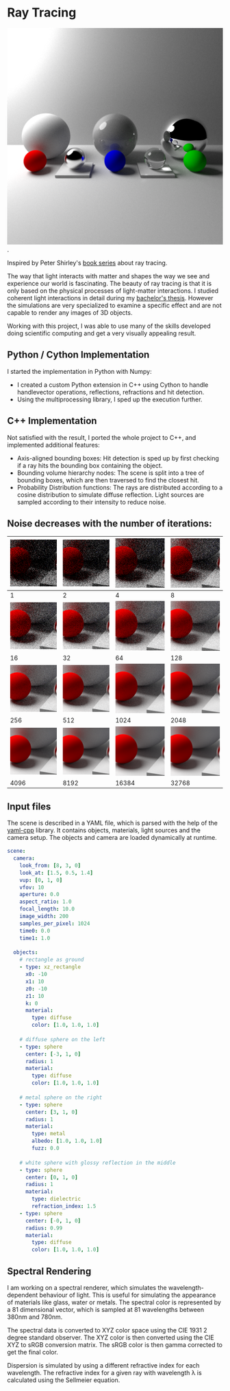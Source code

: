 # Ray Tracing 

![title image](./images/title.png ).

Inspired by Peter Shirley's [book series](https://raytracing.github.io) about ray tracing.

The way that light interacts with matter and shapes the way we see and experience our world is fascinating. The beauty of ray tracing is that it is only based on the physical processes of light-matter interactions. I studied coherent light interactions in detail during my [bachelor's thesis](https://github.com/schulze-paul/BA-Thesis). However the simulations are very specialized to examine a specific effect and are not capable to render any images of 3D objects.

Working with this project, I was able to use many of the skills developed doing scientific computing and get a very visually appealing result.

## Python / Cython Implementation
I started the implementation in Python with Numpy: 
- I created a custom Python extension in C++ using Cython to handle handlevector operations, reflections, refractions and hit detection.
- Using the multiprocessing library, I sped up the execution further.

## C++ Implementation
Not satisfied with the result, I ported the whole project to C++, and implemented additional features:
- Axis-aligned bounding boxes: Hit detection is sped up by first checking if a ray hits the bounding box containing the object.
- Bounding volume hierarchy nodes: The scene is split into a tree of bounding boxes, which are then traversed to find the closest hit.
- Probability Distribution functions: The rays are distributed according to a cosine distribution to simulate diffuse reflection. Light sources are sampled according to their intensity to reduce noise.

## Noise decreases with the number of iterations:

| ![zoomed image](./images/zoom_1.png ) | ![zoomed image](./images/zoom_2.png ) | ![zoomed image](./images/zoom_4.png ) | ![zoomed image](./images/zoom_8.png ) |
|---|---|---|---|
| 1 | 2 | 4 | 8 |
| ![zoomed image](./images/zoom_16.png ) | ![zoomed image](./images/zoom_32.png ) | ![zoomed image](./images/zoom_64.png ) | ![zoomed image](./images/zoom_128.png ) |
| 16 | 32 | 64 | 128 |
| ![zoomed image](./images/zoom_256.png ) | ![zoomed image](./images/zoom_512.png ) | ![zoomed image](./images/zoom_1024.png ) | ![zoomed image](./images/zoom_2048.png ) |
| 256 | 512 | 1024 | 2048 |
| ![zoomed image](./images/zoom_4096.png ) | ![zoomed image](./images/zoom_8192.png ) | ![zoomed image](./images/zoom_16384.png ) | ![zoomed image](./images/zoom_32768.png ) |
| 4096 | 8192 | 16384 | 32768 |

## Input files

The scene is described in a YAML file, which is parsed with the help of the [yaml-cpp](www.github.com/jbeder/yaml-cpp) library. It contains objects, materials, light sources and the camera setup. The objects and camera are loaded dynamically at runtime.

```yaml
scene:
  camera:
    look_from: [8, 3, 0]
    look_at: [1.5, 0.5, 1.4]
    vup: [0, 1, 0]
    vfov: 10
    aperture: 0.0
    aspect_ratio: 1.0
    focal_length: 10.0
    image_width: 200
    samples_per_pixel: 1024
    time0: 0.0
    time1: 1.0
    
  objects:
    # rectangle as ground
    - type: xz_rectangle
      x0: -10
      x1: 10
      z0: -10
      z1: 10
      k: 0
      material:
        type: diffuse
        color: [1.0, 1.0, 1.0]

    # diffuse sphere on the left
    - type: sphere
      center: [-3, 1, 0]
      radius: 1
      material:
        type: diffuse
        color: [1.0, 1.0, 1.0]

    # metal sphere on the right
    - type: sphere
      center: [3, 1, 0]
      radius: 1
      material:
        type: metal
        albedo: [1.0, 1.0, 1.0]
        fuzz: 0.0

    # white sphere with glossy reflection in the middle
    - type: sphere
      center: [0, 1, 0]
      radius: 1
      material:
        type: dielectric
        refraction_index: 1.5
    - type: sphere
      center: [-0, 1, 0]
      radius: 0.99
      material:
        type: diffuse
        color: [1.0, 1.0, 1.0]
```

## Spectral Rendering
I am working on a spectral renderer, which simulates the wavelength-dependent behaviour of light. This is useful for simulating the appearance of materials like glass, water or metals. The spectral color is represented by a 81 dimensional vector, which is sampled at 81 wavelengths between 380nm and 780nm.

The spectral data is converted to XYZ color space using the CIE 1931 2 degree standard observer. The XYZ color is then converted using the CIE XYZ to sRGB conversion matrix. The sRGB color is then gamma corrected to get the final color.

Dispersion is simulated by using a different refractive index for each wavelength. The refractive index for a given ray with wavelength λ is calculated using the Sellmeier equation.


